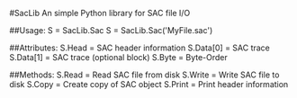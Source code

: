 #SacLib
An simple Python library for SAC file I/O

##Usage:
S = SacLib.Sac
S = SacLib.Sac('MyFile.sac')

##Attributes:
S.Head = SAC header information
S.Data[0] = SAC trace
S.Data[1] = SAC trace (optional block)
S.Byte = Byte-Order

##Methods:
S.Read = Read SAC file from disk
S.Write = Write SAC file to disk
S.Copy = Create copy of SAC object
S.Print = Print header information
